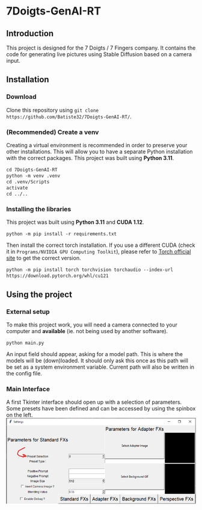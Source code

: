 ﻿# 7Doigts-GenAI-RT
## Introduction
This project is designed for the 7 Doigts / 7 Fingers company.
It contains the code for generating live pictures using Stable Diffusion based on a camera input.
## Installation
### Download
Clone this repository using `git clone https://github.com/Batiste32/7Doigts-GenAI-RT/`.
### (Recommended) Create a venv
Creating a virtual environment is recommended in order to preserve your other installations.
This will allow you to have a separate Python installation with the correct packages.
This project was built using **Python 3.11**.
```
cd 7Doigts-GenAI-RT
python -m venv .venv
cd .venv/Scripts
activate
cd ../..
```
### Installing the libraries
This project was built using **Python 3.11** and **CUDA 1.12**.
```
python -m pip install -r requirements.txt
```
Then install the correct torch installation. If you use a different CUDA (check it in `Programs/NVIDIA GPU Computing Toolkit`), please refer to [Torch official site](https://pytorch.org/get-started/locally/) to get the correct version.
```
python -m pip install torch torchvision torchaudio --index-url https://download.pytorch.org/whl/cu121
```
## Using the project
### External setup
To make this project work, you will need a camera connected to your computer and **available**
(ie. not being used by another software).
```
python main.py
```
An input field should appear, asking for a model path. This is where the models will be (down)loaded. It should only ask this once as this path will be set as a system environment variable. Current path will also be written in the config file.
### Main Interface
A first Tkinter interface should open up with a selection of parameters.
Some presets have been defined and can be accessed by using the spinbox on the left. 
![Location of the preset selection button](/assets/screen-preset.PNG)